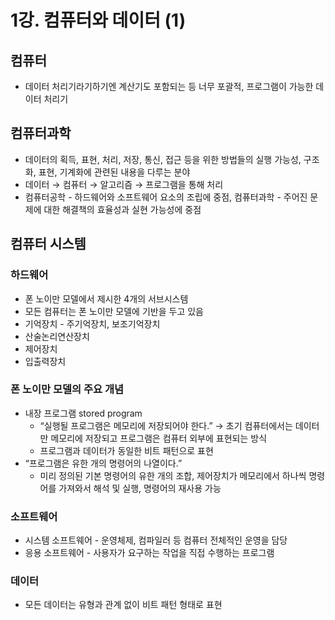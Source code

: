 # 1강. 컴퓨터와 데이터 (1)

## 컴퓨터

- 데이터 처리기라기하기엔 계산기도 포함되는 등 너무 포괄적, 프로그램이 가능한 데이터 처리기

## 컴퓨터과학

- 데이터의 획득, 표현, 처리, 저장, 통신, 접근 등을 위한 방법들의 실행 가능성, 구조화, 표현, 기계화에 관련된 내용을 다루는 분야
- 데이터 → 컴퓨터 → 알고리즘 → 프로그램을 통해 처리
- 컴퓨터공학 - 하드웨어와 소프트웨어 요소의 조립에 중점, 컴퓨터과학 - 주어진 문제에 대한 해결책의 효율성과 실현 가능성에 중점

## 컴퓨터 시스템

### 하드웨어

- 폰 노이만 모델에서 제시한 4개의 서브시스템
- 모든 컴퓨터는 폰 노이만 모델에 기반을 두고 있음
- 기억장치 - 주기억장치, 보조기억장치
- 산술논리연산장치
- 제어장치
- 입출력장치

### 폰 노이만 모델의 주요 개념

- 내장 프로그램 stored program
    - “실행될 프로그램은 메모리에 저장되어야 한다.” → 초기 컴퓨터에서는 데이터만 메모리에 저장되고 프로그램은 컴퓨터 외부에 표현되는 방식
    - 프로그램과 데이터가 동일한 비트 패턴으로 표현
- “프로그램은 유한 개의 명령어의 나열이다.”
    - 미리 정의된 기본 명령어의 유한 개의 조합, 제어장치가 메모리에서 하나씩 명령어를 가져와서  해석 및 실행, 명령어의 재사용 가능

### 소프트웨어

- 시스템 소프트웨어 - 운영체제, 컴파일러 등 컴퓨터 전체적인 운영을 담당
- 응용 소프트웨어 - 사용자가 요구하는 작업을 직접 수행하는 프로그램

### 데이터

- 모든 데이터는 유형과 관계 없이 비트 패턴 형태로 표현